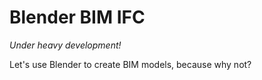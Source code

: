 # Blender BIM IFC

_Under heavy development!_

Let's use Blender to create BIM models, because why not?
